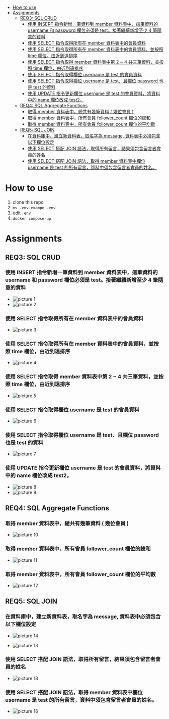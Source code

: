 - [How to use](#how-to-use)
- [Assignments](#assignments)
	- [REQ3: SQL CRUD](#req3-sql-crud)
		- [使用 INSERT 指令新增一筆資料到 member 資料表中，這筆資料的 username 和 password 欄位必須是 test。接著繼續新增至少 4 筆隨意的資料](#使用-insert-指令新增一筆資料到-member-資料表中這筆資料的-username-和-password-欄位必須是-test接著繼續新增至少-4-筆隨意的資料)
		- [使用 SELECT 指令取得所有在 member 資料表中的會員資料](#使用-select-指令取得所有在-member-資料表中的會員資料)
		- [使用 SELECT 指令取得所有在 member 資料表中的會員資料，並按照 time 欄位，由近到遠排序](#使用-select-指令取得所有在-member-資料表中的會員資料並按照-time-欄位由近到遠排序)
		- [使用 SELECT 指令取得 member 資料表中第 2 ~ 4 共三筆資料，並按照 time 欄位，由近到遠排序](#使用-select-指令取得-member-資料表中第-2--4-共三筆資料並按照-time-欄位由近到遠排序)
		- [使用 SELECT 指令取得欄位 username 是 test 的會員資料](#使用-select-指令取得欄位-username-是-test-的會員資料)
		- [使用 SELECT 指令取得欄位 username 是 test、且欄位 password 也是 test 的資料](#使用-select-指令取得欄位-username-是-test且欄位-password-也是-test-的資料)
		- [使用 UPDATE 指令更新欄位 username 是 test 的會員資料，將資料中的 name 欄位改成 test2。](#使用-update-指令更新欄位-username-是-test-的會員資料將資料中的-name-欄位改成-test2)
	- [REQ4: SQL Aggregate Functions](#req4-sql-aggregate-functions)
		- [取得 member 資料表中，總共有幾筆資料 ( 幾位會員 )](#取得-member-資料表中總共有幾筆資料--幾位會員-)
		- [取得 member 資料表中，所有會員 follower_count 欄位的總和](#取得-member-資料表中所有會員-follower_count-欄位的總和)
		- [取得 member 資料表中，所有會員 follower_count 欄位的平均數](#取得-member-資料表中所有會員-follower_count-欄位的平均數)
	- [REQ5: SQL JOIN](#req5-sql-join)
		- [在資料庫中，建立新資料表，取名字為 message, 資料表中必須包含以下欄位設定](#在資料庫中建立新資料表取名字為-message-資料表中必須包含以下欄位設定)
		- [使用 SELECT 搭配 JOIN 語法，取得所有留言，結果須包含留言者會員的姓名](#使用-select-搭配-join-語法取得所有留言結果須包含留言者會員的姓名)
		- [使用 SELECT 搭配 JOIN 語法，取得 member 資料表中欄位 username 是 test 的所有留言，資料中須包含留言者會員的姓名。](#使用-select-搭配-join-語法取得-member-資料表中欄位-username-是-test-的所有留言資料中須包含留言者會員的姓名)

# How to use
1.  clone this repo
2.  `mv .env.exampe .env`
3.  edit `.env`
4.  ` docker compose-up `

# Assignments
## REQ3: SQL CRUD

### 使用 INSERT 指令新增一筆資料到 member 資料表中，這筆資料的 username 和 password 欄位必須是 test。接著繼續新增至少 4 筆隨意的資料

-   ![picture 1](images/fc442e1f82a84c576f89538e2e3ed9169911feafa1b20df57acc7fff76e1102c.png)
-   ![picture 2](images/9eb54c7b368359ad9deafa57e9c108de38860f4d44e2ab5386c87325c82e790a.png)

### 使用 SELECT 指令取得所有在 member 資料表中的會員資料

-   ![picture 3](images/f580ab246b453809a36e68fd93766ccbc3f29e7b2b09a9f51bf29278763cf65b.png)

### 使用 SELECT 指令取得所有在 member 資料表中的會員資料，並按照 time 欄位，由近到遠排序

-   ![picture 4](images/a750d489248a381517fa6745aad07f7f025daa10f19659c62d4ca525fc96e365.png)

### 使用 SELECT 指令取得 member 資料表中第 2 ~ 4 共三筆資料，並按照 time 欄位，由近到遠排序

-   ![picture 5](images/e650755657c1265945033cd7957188dadb9c98637fbaebdc39099e212ebc3f89.png)

### 使用 SELECT 指令取得欄位 username 是 test 的會員資料

-   ![picture 6](images/9f0d3b3c97b450e3fb17490a7c8df00065f2d3386ec1a0b329d9516d48acbb1e.png)

### 使用 SELECT 指令取得欄位 username 是 test、且欄位 password 也是 test 的資料

-   ![picture 7](images/89968cb994501ea6cf0193f3d677cdbb84d2ffc0275ac459bb7f7e1867e2b9af.png)

### 使用 UPDATE 指令更新欄位 username 是 test 的會員資料，將資料中的 name 欄位改成 test2。

-   ![picture 8](images/c7bd209ccf6fd6dca714b8adf66982d43cececbbaff17ce52d81d123eb4ba016.png)
-   ![picture 9](images/16ec91a7befdc2b34f2a42812849783437595d7d7f26f4df1bfa9ae3b48626f4.png)

## REQ4: SQL Aggregate Functions

### 取得 member 資料表中，總共有幾筆資料 ( 幾位會員 )

-   ![picture 10](images/232bbbbf3eac13e225036f0c9b2c8df17bf9ae30da60710aa7e877d497f14616.png)

### 取得 member 資料表中，所有會員 follower_count 欄位的總和

-   ![picture 11](images/63fcad92c1485a4b32a00262b2fc913e32a7be4a0bc0df154284095861478334.png)

### 取得 member 資料表中，所有會員 follower_count 欄位的平均數

-   ![picture 12](images/744fe4adbe340db1af3e52727047a99d125b937a16f300467a523d1032429fbf.png)

## REQ5: SQL JOIN

### 在資料庫中，建立新資料表，取名字為 message, 資料表中必須包含以下欄位設定

-   ![picture 14](images/d9c54e73c4ab0d22a7e6669b1302ffbb479346937566d097bf3849c97c6486d3.png)

-   ![picture 13](images/08f1fc9934742128605ad3aa2aad28f87ead7a1c6e055900f028efdbb8717272.png)

### 使用 SELECT 搭配 JOIN 語法，取得所有留言，結果須包含留言者會員的姓名

-   ![picture 18](images/931fab06d8720ba11dc3b59ab4751cba84b2e1212b1628e6980ae7307bc99409.png)

### 使用 SELECT 搭配 JOIN 語法，取得 member 資料表中欄位 username 是 test 的所有留言，資料中須包含留言者會員的姓名。

-   ![picture 16](images/9247f569391bb0a8853ef7ae21061a27067da1fd5d4494f4295b4d0096784aee.png)
